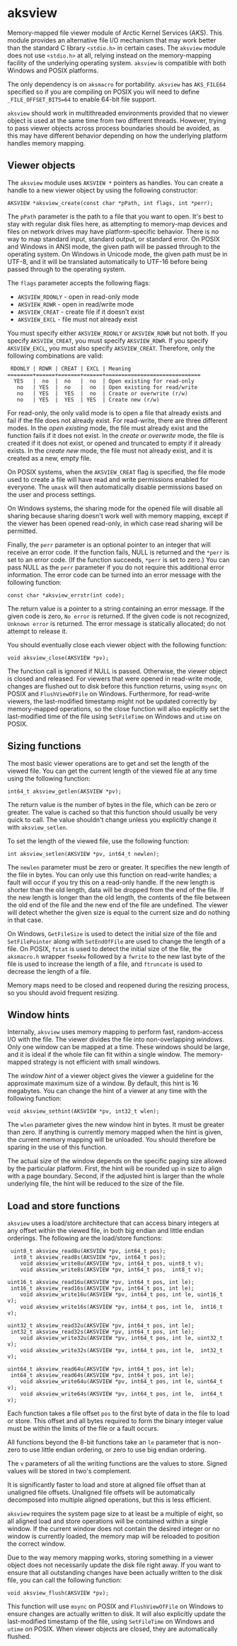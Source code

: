 # aksview

Memory-mapped file viewer module of Arctic Kernel Services (AKS).  This module provides an alternative file I/O mechanism that may work better than the standard C library `<stdio.h>` in certain cases.  The `aksview` module does not use `<stdio.h>` at all, relying instead on the memory-mapping facility of the underlying operating system.  `aksview` is compatible with both Windows and POSIX platforms.

The only dependency is on `aksmacro` for portability.  `aksview` has `AKS_FILE64` specified so if you are compiling on POSIX you will need to define `_FILE_OFFSET_BITS=64` to enable 64-bit file support.

`aksview` should work in multithreaded environments provided that no viewer object is used at the same time from two different threads.  However, trying to pass viewer objects across process boundaries should be avoided, as this may have different behavior depending on how the underlying platform handles memory mapping.

## Viewer objects

The `aksview` module uses `AKSVIEW *` pointers as handles.  You can create a handle to a new viewer object by using the following constructor:

    AKSVIEW *aksview_create(const char *pPath, int flags, int *perr);

The `pPath` parameter is the path to a file that you want to open.  It's best to stay with regular disk files here, as attempting to memory-map devices and files on network drives may have platform-specific behavior.  There is no way to map standard input, standard output, or standard error.  On POSIX and Windows in ANSI mode, the given path will be passed through to the operating system.  On Windows in Unicode mode, the given path must be in UTF-8, and it will be translated automatically to UTF-16 before being passed through to the operating system.

The `flags` parameter accepts the following flags:

- `AKSVIEW_RDONLY` - open in read-only mode
- `AKSVIEW_RDWR` - open in read/write mode
- `AKSVIEW_CREAT` - create file if it doesn't exist
- `AKSVIEW_EXCL` - file must not already exist

You must specify either `AKSVIEW_RDONLY` or `AKSVIEW_RDWR` but not both.  If you specify `AKSVIEW_CREAT`, you must specify `AKSVIEW_RDWR`.  If you specify `AKSVIEW_EXCL`, you must also specify `AKSVIEW_CREAT`.  Therefore, only the following combinations are valid:

     RDONLY | RDWR | CREAT | EXCL | Meaning
    ========+======+=======+======+==============================
      YES   |  no  |  no   |  no  | Open existing for read-only
       no   | YES  |  no   |  no  | Open existing for read/write
       no   | YES  |  YES  |  no  | Create or overwrite (r/w)
       no   | YES  |  YES  | YES  | Create new (r/w)

For read-only, the only valid mode is to open a file that already exists and fail if the file does not already exist.  For read-write, there are three different modes.  In the _open existing_ mode, the file must already exist and the function fails if it does not exist.  In the _create or overwrite_ mode, the file is created if it does not exist, or opened and truncated to empty if it already exists.  In the _create new_ mode, the file must not already exist, and it is created as a new, empty file.

On POSIX systems, when the `AKSVIEW_CREAT` flag is specified, the file mode used to create a file will have read and write permissions enabled for everyone.  The `umask` will then automatically disable permissions based on the user and process settings.

On Windows systems, the sharing mode for the opened file will disable all sharing because sharing doesn't work well with memory mapping, except if the viewer has been opened read-only, in which case read sharing will be permitted.

Finally, the `perr` parameter is an optional pointer to an integer that will receive an error code.  If the function fails, NULL is returned and the `*perr` is set to an error code.  (If the function succeeds, `*perr` is set to zero.)  You can pass NULL as the `perr` parameter if you do not require this additional error information.  The error code can be turned into an error message with the following function:

    const char *aksview_errstr(int code);

The return value is a pointer to a string containing an error message.  If the given code is zero, `No error` is returned.  If the given code is not recognized, `Unknown error` is returned.  The error message is statically allocated; do not attempt to release it.

You should eventually close each viewer object with the following function:

    void aksview_close(AKSVIEW *pv);

The function call is ignored if NULL is passed.  Otherwise, the viewer object is closed and released.  For viewers that were opened in read-write mode, changes are flushed out to disk before this function returns, using `msync` on POSIX and `FlushViewOfFile` on Windows.  Furthermore, for read-write viewers, the last-modified timestamp might not be updated correctly by memory-mapped operations, so the close function will also explicitly set the last-modified time of the file using `SetFileTime` on Windows and `utime` on POSIX.

## Sizing functions

The most basic viewer operations are to get and set the length of the viewed file.  You can get the current length of the viewed file at any time using the following function:

    int64_t aksview_getlen(AKSVIEW *pv);

The return value is the number of bytes in the file, which can be zero or greater.  The value is cached so that this function should usually be very quick to call.  The value shouldn't change unless you explicitly change it with `aksview_setlen`.

To set the length of the viewed file, use the following function:

    int aksview_setlen(AKSVIEW *pv, int64_t newlen);

The `newlen` parameter must be zero or greater.  It specifies the new length of the file in bytes.  You can only use this function on read-write handles; a fault will occur if you try this on a read-only handle.  If the new length is shorter than the old length, data will be dropped from the end of the file.  If the new length is longer than the old length, the contents of the file between the old end of the file and the new end of the file are undefined.  The viewer will detect whether the given size is equal to the current size and do nothing in that case.

On Windows, `GetFileSize` is used to detect the initial size of the file and `SetFilePointer` along with `SetEndOfFile` are used to change the length of a file.  On POSIX, `fstat` is used to detect the initial size of the file, the `aksmacro.h` wrapper `fseekw` followed by a `fwrite` to the new last byte of the file is used to increase the length of a file, and `ftruncate` is used to decrease the length of a file.

Memory maps need to be closed and reopened during the resizing process, so you should avoid frequent resizing.

## Window hints

Internally, `aksview` uses memory mapping to perform fast, random-access I/O with the file.  The viewer divides the file into non-overlapping _windows_.  Only one window can be mapped at a time.  These windows should be large, and it is ideal if the whole file can fit within a single window.  The memory-mapped strategy is not efficient with small windows.

The _window hint_ of a viewer object gives the viewer a guideline for the approximate maximum size of a window.  By default, this hint is 16 megabytes.  You can change the hint of a viewer at any time with the following function:

    void aksview_sethint(AKSVIEW *pv, int32_t wlen);

The `wlen` parameter gives the new window hint in bytes.  It must be greater than zero.  If anything is currently memory mapped when the hint is given, the current memory mapping will be unloaded.  You should therefore be sparing in the use of this function.

The actual size of the window depends on the specific paging size allowed by the particular platform.  First, the hint will be rounded up in size to align with a page boundary.  Second, if the adjusted hint is larger than the whole underlying file, the hint will be reduced to the size of the file.

## Load and store functions

`aksview` uses a load/store architecture that can access binary integers at any offset within the viewed file, in both big endian and little endian orderings.  The following are the load/store functions:

     uint8_t aksview_read8u(AKSVIEW *pv, int64_t pos);
      int8_t aksview_read8s(AKSVIEW *pv, int64_t pos);
        void aksview_write8u(AKSVIEW *pv, int64_t pos, uint8_t v);
        void aksview_write8s(AKSVIEW *pv, int64_t pos,  int8_t v);
    
    uint16_t aksview_read16u(AKSVIEW *pv, int64_t pos, int le);
     int16_t aksview_read16s(AKSVIEW *pv, int64_t pos, int le);
        void aksview_write16u(AKSVIEW *pv, int64_t pos, int le, uint16_t v);
        void aksview_write16s(AKSVIEW *pv, int64_t pos, int le,  int16_t v);
    
    uint32_t aksview_read32u(AKSVIEW *pv, int64_t pos, int le);
     int32_t aksview_read32s(AKSVIEW *pv, int64_t pos, int le);
        void aksview_write32u(AKSVIEW *pv, int64_t pos, int le, uint32_t v);
        void aksview_write32s(AKSVIEW *pv, int64_t pos, int le,  int32_t v);
    
    uint64_t aksview_read64u(AKSVIEW *pv, int64_t pos, int le);
     int64_t aksview_read64s(AKSVIEW *pv, int64_t pos, int le);
        void aksview_write64u(AKSVIEW *pv, int64_t pos, int le, uint64_t v);
        void aksview_write64s(AKSVIEW *pv, int64_t pos, int le,  int64_t v);

Each function takes a file offset `pos` to the first byte of data in the file to load or store.  This offset and all bytes required to form the binary integer value must be within the limits of the file or a fault occurs.

All functions beyond the 8-bit functions take an `le` parameter that is non-zero to use little endian ordering, or zero to use big endian ordering.

The `v` parameters of all the writing functions are the values to store.  Signed values will be stored in two's complement.

It is significantly faster to load and store at aligned file offset than at unaligned file offsets.  Unaligned file offsets will be automatically decomposed into multiple aligned operations, but this is less efficient.

`aksview` requires the system page size to at least be a multiple of eight, so all aligned load and store operations will be contained within a single window.  If the current window does not contain the desired integer or no window is currently loaded, the memory map will be reloaded to position the correct window.

Due to the way memory mapping works, storing something in a viewer object does not necessarily update the disk file right away.  If you want to ensure that all outstanding changes have been actually written to the disk file, you can call the following function:

    void aksview_flush(AKSVIEW *pv);

This function will use `msync` on POSIX and `FlushViewOfFile` on Windows to ensure changes are actually written to disk.  It will also explicitly update the last-modified timestamp of the file, using `SetFileTime` on Windows and `utime` on POSIX.  When viewer objects are closed, they are automatically flushed.
